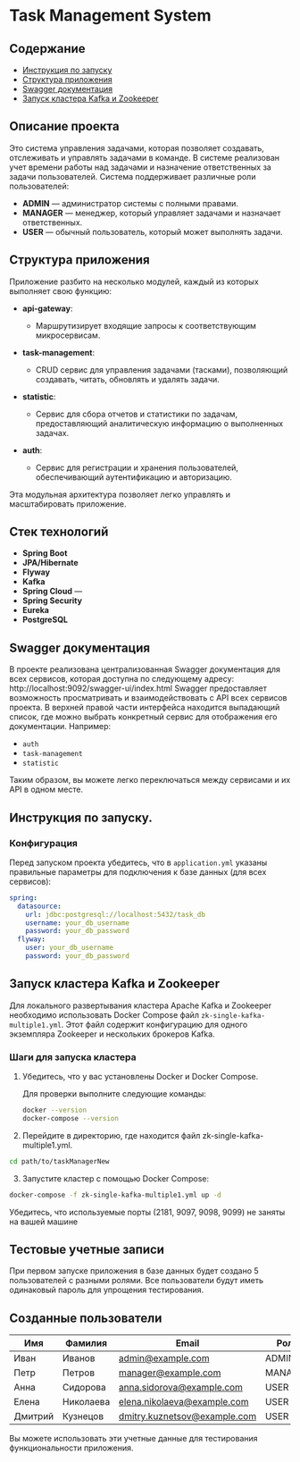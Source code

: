 # Task Management System

## Содержание

- [Инструкция по запуску](#инструкция-по-запуску)
- [Структура приложения](#структура-приложения)
- [Swagger документация](#Swagger-документация)
- [Запуск кластера Kafka и Zookeeper](#Запуск-кластера-Kafka-и-Zookeeper)
## Описание проекта

Это система управления задачами, которая позволяет создавать, отслеживать и управлять задачами в команде. В системе реализован учет времени работы над задачами и назначение ответственных за задачи пользователей. Система поддерживает различные роли пользователей:

- **ADMIN** — администратор системы с полными правами.
- **MANAGER** — менеджер, который управляет задачами и назначает ответственных.
- **USER** — обычный пользователь, который может выполнять задачи.

## Структура приложения

Приложение разбито на несколько модулей, каждый из которых выполняет свою функцию:

- **api-gateway**: 
  - Маршрутизирует входящие запросы к соответствующим микросервисам.

- **task-management**: 
  - CRUD сервис для управления задачами (тасками), позволяющий создавать, читать, обновлять и удалять задачи.

- **statistic**: 
  - Сервис для сбора отчетов и статистики по задачам, предоставляющий аналитическую информацию о выполненных задачах.

- **auth**: 
  - Сервис для регистрации и хранения пользователей, обеспечивающий аутентификацию и авторизацию.

Эта модульная архитектура позволяет легко управлять и масштабировать приложение.


## Стек технологий
- **Spring Boot**
- **JPA/Hibernate** 
- **Flyway**
- **Kafka**
- **Spring Cloud** — 
- **Spring Security**
- **Eureka**
- **PostgreSQL**


## Swagger документация
В проекте реализована централизованная Swagger документация для всех сервисов, которая доступна по следующему адресу: http://localhost:9092/swagger-ui/index.html
Swagger предоставляет возможность просматривать и взаимодействовать с API всех сервисов проекта. В верхней правой части интерфейса находится выпадающий список, где можно выбрать конкретный сервис для отображения его документации. Например:
- `auth`
- `task-management`
- `statistic`

Таким образом, вы можете легко переключаться между сервисами и их API в одном месте. 



## Инструкция по запуску.
### Конфигурация 
Перед запуском проекта убедитесь, что в `application.yml` указаны правильные параметры для подключения к базе данных (для всех сервисов):

```yaml
spring:
  datasource:
    url: jdbc:postgresql://localhost:5432/task_db
    username: your_db_username
    password: your_db_password
  flyway:
    user: your_db_username
    password: your_db_password
```

## Запуск кластера Kafka и Zookeeper

Для локального развертывания кластера Apache Kafka и Zookeeper необходимо использовать Docker Compose файл `zk-single-kafka-multiple1.yml`. Этот файл содержит конфигурацию для одного экземпляра Zookeeper и нескольких брокеров Kafka.

### Шаги для запуска кластера

1. Убедитесь, что у вас установлены Docker и Docker Compose.
   
   Для проверки выполните следующие команды:

   ```bash
   docker --version
   docker-compose --version
   ```
2. Перейдите в директорию, где находится файл zk-single-kafka-multiple1.yml. 
```bash
cd path/to/taskManagerNew
```
3. Запустите кластер с помощью Docker Compose:
```bash
docker-compose -f zk-single-kafka-multiple1.yml up -d
```
Убедитесь, что используемые порты (2181, 9097, 9098, 9099) не заняты на вашей машине

## Тестовые учетные записи

При первом запуске приложения в базе данных будет создано 5 пользователей с разными ролями. Все пользователи будут иметь одинаковый пароль для упрощения тестирования.

## Созданные пользователи

| Имя          | Фамилия      | Email                         | Роль   | Пароль             |
|--------------|--------------|-------------------------------|--------|--------------------|
| Иван         | Иванов      | admin@example.com            | ADMIN  | Password1998!@     |
| Петр         | Петров      | manager@example.com          | MANAGER| Password1998!@     |
| Анна         | Сидорова    | anna.sidorova@example.com    | USER   | Password1998!@     |
| Елена        | Николаева   | elena.nikolaeva@example.com  | USER   | Password1998!@     |
| Дмитрий      | Кузнецов    | dmitry.kuznetsov@example.com  | USER   | Password1998!@     |

Вы можете использовать эти учетные данные для тестирования функциональности приложения.
